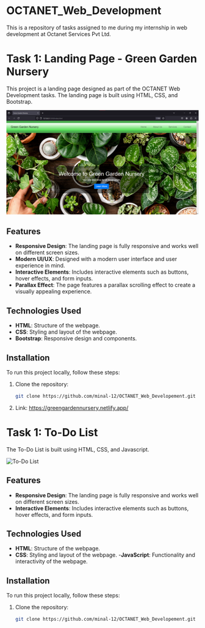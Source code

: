 # OCTANET_Web_Development

This is a repository of tasks assigned to me during my internship in web development at Octanet Services Pvt Ltd.

# Task 1: Landing Page - Green Garden Nursery

This project is a landing page designed as part of the OCTANET Web Development tasks. The landing page is built using HTML, CSS, and Bootstrap.

![Green Garden Nursery Landing Page](Task_1_Landing_page/Screenshot.png)

## Features

- **Responsive Design**: The landing page is fully responsive and works well on different screen sizes.
- **Modern UI/UX**: Designed with a modern user interface and user experience in mind.
- **Interactive Elements**: Includes interactive elements such as buttons, hover effects, and form inputs.
- **Parallax Effect**: The page features a parallax scrolling effect to create a visually appealing experience.

## Technologies Used

- **HTML**: Structure of the webpage.
- **CSS**: Styling and layout of the webpage.
- **Bootstrap**: Responsive design and components.

## Installation

To run this project locally, follow these steps:

1. Clone the repository:
   ```bash
   git clone https://github.com/minal-12/OCTANET_Web_Developement.git
2. Link:
   https://greengardennursery.netlify.app/



# Task 1: To-Do List

 The To-Do List is built using HTML, CSS, and Javascript.

![To-Do List](Task_2_To_Do_List/Screenshot.png)

## Features

- **Responsive Design**: The landing page is fully responsive and works well on different screen sizes.
- **Interactive Elements**: Includes interactive elements such as buttons, hover effects, and form inputs.


## Technologies Used

- **HTML**: Structure of the webpage.
- **CSS**: Styling and layout of the webpage.
-**JavaScript**: Functionality and interactivity of the webpage.


## Installation

To run this project locally, follow these steps:

1. Clone the repository:
   ```bash
   git clone https://github.com/minal-12/OCTANET_Web_Developement.git

